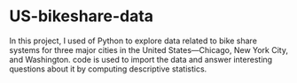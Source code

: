 # US-bikeshare-data
In this project, I used of Python to explore data related to bike share systems for three major cities in the United States—Chicago, New York City, and Washington. code is used to import the data and answer interesting questions about it by computing descriptive statistics.

